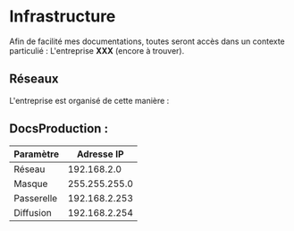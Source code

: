 # Infrastructure

Afin de facilité mes documentations, toutes seront accès dans un contexte particulié : L'entreprise **XXX** (encore à trouver).

## Réseaux

L'entreprise est organisé de cette manière :
## DocsProduction :

| Paramètre        | Adresse IP       |
| ---------------- | ---------------- |
| Réseau           | 192.168.2.0      |
| Masque           | 255.255.255.0    |
| Passerelle       | 192.168.2.253    |
| Diffusion        | 192.168.2.254    |
